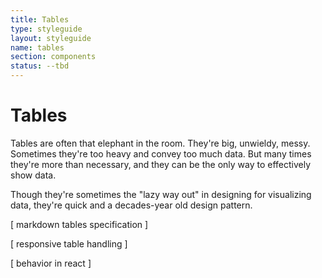 ```yaml
---
title: Tables
type: styleguide
layout: styleguide
name: tables
section: components
status: --tbd
---
```


<main markdown="1">

# Tables

Tables are often that elephant in the room. They're big, unwieldy, messy. Sometimes they're too heavy and convey too much data. But many times they're more than necessary, and they can be the only way to effectively show data.

Though they're sometimes the "lazy way out" in designing for visualizing data, they're quick and a decades-year old design pattern.

[ markdown tables specification ]

[ responsive table handling ]

[ behavior in react ]


</main>